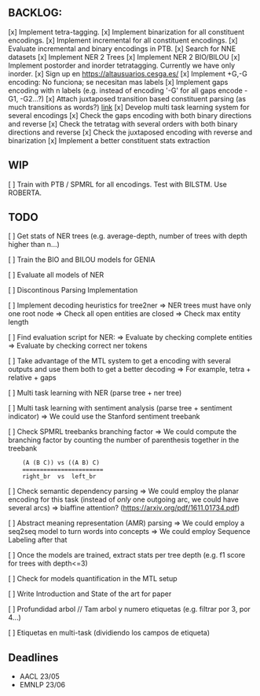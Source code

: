 ## BACKLOG:

[x] Implement tetra-tagging.
[x] Implement binarization for all constituent encodings.
[x] Implement incremental for all constituent encodings.
[x] Evaluate incremental and binary encodings in PTB.
[x] Search for NNE datasets
[x] Implement NER 2 Trees
[x] Implement NER 2 BIO/BILOU
[x] Implement postorder and inorder tetratagging. Currently we have only inorder.
[x] Sign up en https://altausuarios.cesga.es/
[x] Implement +G,-G encoding: No funciona; se necesitan mas labels
[x] Implement gaps encoding with n labels (e.g. instead of encoding '-G' for all gaps encode -G1, -G2...?)
[x] Attach juxtaposed transition based constituent parsing (as much transitions as words?) [link](https://arxiv.org/pdf/2010.14568.pdf)
[x] Develop multi task learning system for several encodings
[x] Check the gaps encoding with both binary directions and reverse
[x] Check the tetratag with several orders with both binary directions and reverse
[x] Check the juxtaposed encoding with reverse and binarization
[x] Implement a better constituent stats extraction


## WIP

[ ] Train with PTB / SPMRL for all encodings. Test with BILSTM. Use ROBERTA.

## TODO

[ ] Get stats of NER trees (e.g. average-depth, number of trees with depth higher than n...)

[ ] Train the BIO and BILOU models for GENIA

[ ] Evaluate all models of NER

[ ] Discontinous Parsing Implementation

[ ] Implement decoding heuristics for tree2ner 
	=> NER trees must have only one root node
	=> Check all open entities are closed
	=> Check max entity length

[ ] Find evaluation script for NER:
	=> Evaluate by checking complete entities
	=> Evaluate by checking correct ner tokens

[ ] Take advantage of the MTL system to get a encoding with several outputs and use them both to get a better decoding
	=> For example, tetra + relative + gaps

[ ] Multi task learning with NER (parse tree + ner tree)

[ ] Multi task learning with sentiment analysis (parse tree + sentiment indicator)
	=> We could use the Stanford sentiment treebank

[ ] Check SPMRL treebanks branching factor
	=> We could compute the branching factor by counting the number of parenthesis together in the treebank
		
		(A (B C)) vs ((A B) C)
		=======================
		right_br  vs  left_br

[ ] Check semantic dependency parsing
		=> We could employ the planar encoding for this task (instead of *only* one outgoing arc, we could have several arcs)
		=> biaffine attention? (https://arxiv.org/pdf/1611.01734.pdf)

[ ] Abstract meaning representation (AMR) parsing
		=> We could employ a seq2seq model to turn words into concepts
		=> We could employ Sequence Labeling after that

[ ] Once the models are trained, extract stats per tree depth (e.g. f1 score for trees with depth<=3)

[ ] Check for models quantification in the MTL setup

[ ] Write Introduction and State of the art for paper

[ ] Profundidad arbol // Tam arbol y numero etiquetas (e.g. filtrar por 3, por 4...)

[ ] Etiquetas en multi-task (dividiendo los campos de etiqueta)

## Deadlines
- AACL  23/05
- EMNLP 23/06

